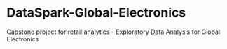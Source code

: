 # DataSpark-Global-Electronics
Capstone project for retail analytics - Exploratory Data Analysis for Global Electronics
